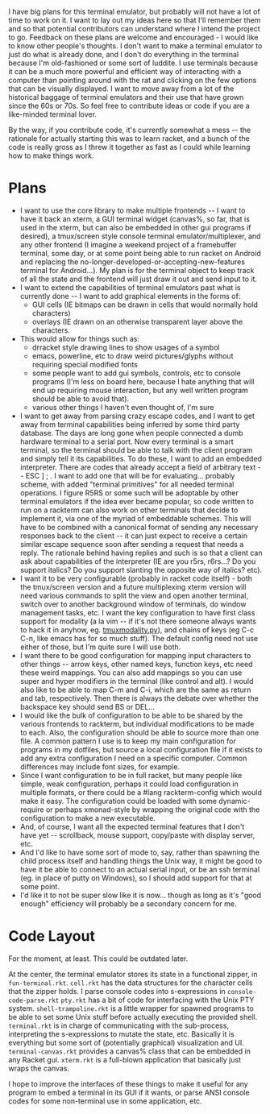 
I have big plans for this terminal emulator, but probably will not have a lot of time to work on it.  I want to lay out my ideas here so that I'll remember them and so that potential contributors can understand where I intend the project to go.  Feedback on these plans are welcome and encouraged - I would like to know other people's thoughts.  I don't want to make a terminal emulator to just do what is already done, and I don't do everything in the terminal because I'm old-fashioned or some sort of luddite.  I use terminals because it can be a much more powerful and efficient way of interacting with a computer than pointing around with the rat and clicking on the few options that can be visually displayed.  I want to move away from a lot of the historical baggage of terminal emulators and their use that have grown since the 60s or 70s.  So feel free to contribute ideas or code if you are a like-minded terminal lover.

By the way, if you contribute code, it's currently somewhat a mess -- the rationale for actually starting this was to learn racket, and a bunch of the code is really gross as I threw it together as fast as I could while learning how to make things work.

Plans
=====

* I want to use the core library to make multiple frontends -- I want to have it back an xterm, a GUI terminal widget (canvas%, so far, that is used in the xterm, but can also be embedded in other gui programs if desired), a tmux/screen style console terminal emulator/multiplexer, and any other frontend (I imagine a weekend project of a framebuffer terminal, some day, or at some point being able to run racket on Android and replacing the no-longer-developed-or-accepting-new-features terminal for Android...).  My plan is for the terminal object to keep track of all the state and the frontend will just draw it out and send input to it.
* I want to extend the capabilities of terminal emulators past what is currently done -- I want to add graphical elements in the forms of:
    - GUI cells (IE bitmaps can be drawn in cells that would normally hold characters)
    - overlays (IE drawn on an otherwise transparent layer above the characters.
* This would allow for things such as:
    - drracket style drawing lines to show usages of a symbol
    - emacs, powerline, etc to draw weird pictures/glyphs without requiring special modified fonts
    - some people want to add gui symbols, controls, etc to console programs (I'm less on board here, because I hate anything that will end up requiring mouse interaction, but any well written program should be able to avoid that).
    - various other things I haven't even thought of, I'm sure
* I want to get away from parsing crazy escape codes, and I want to get away from terminal capabilities being inferred by some third party database.  The days are long gone when people connected a dumb hardware terminal to a serial port.  Now every terminal is a smart terminal, so the terminal should be able to talk with the client program and simply tell it its capabilities.  To do these, I want to add an embedded interpreter.  There are codes that already accept a field of arbitrary text -- ESC ] <number> ; <text> <string-terminator>.  I want to add one that will be for evaluating... probably scheme, with added "terminal primitives" for all needed terminal operations.  I figure R5RS or some such will be adoptable by other terminal emulators if the idea ever became popular, so code written to run on a rackterm can also work on other terminals that decide to implement it, via one of the myriad of embeddable schemes.  This will have to be combined with a canonical format of sending any necessary responses back to the client -- it can just expect to receive a certain similar escape sequence soon after sending a request that needs a reply.  The rationale behind having replies and such is so that a client can ask about capabilities of the interpreter (IE are you r5rs, r6rs...?  Do you support italics?  Do you support slanting the opposite way of italics? etc).
* I want it to be very configurable (probably in racket code itself) - both the tmux/screen version and a future multiplexing xterm version will need various commands to split the view and open another terminal, switch over to another background window of terminals, do window management tasks, etc.  I want the key configuration to have first class support for modality (a la vim -- if it's not there someone always wants to hack it in anyhow, eg. [tmuxmodality.py](https://github.com/mtl/tmux-modality)), and chains of keys (eg C-c C-n, like emacs has for so much stuff).  The default config need not use either of those, but I'm quite sure I will use both.
* I want there to be good configuration for mapping input characters to other things -- arrow keys, other named keys, function keys, etc need these weird mappings.  You can also add mappings so you can use super and hyper modifiers in the terminal (like control and alt).  I would also like to be able to map C-m and C-i, which are the same as return and tab, respectively.  Then there is always the debate over whether the backspace key should send BS or DEL...
* I would like the bulk of configuration to be able to be shared by the various frontends to rackterm, but individual modifications to be made to each.  Also, the configuration should be able to source more than one file.  A common pattern I use is to keep my main configuration for programs in my dotfiles, but source a local configuration file if it exists to add any extra configuration I need on a specific computer.  Common differences may include font sizes, for example.
* Since I want configuration to be in full racket, but many people like simple, weak configuration, perhaps it could load configuration in multiple formats, or there could be a #lang rackterm-config which would make it easy.  The configuration could be loaded with some dynamic-require or perhaps xmonad-style by wrapping the original code with the configuration to make a new executable.
* And, of course, I want all the expected terminal features that I don't have yet -- scrollback, mouse support, copy/paste with display server, etc.
* And I'd like to have some sort of mode to, say, rather than spawning the child process itself and handling things the Unix way, it might be good to have it be able to connect to an actual serial input, or be an ssh terminal (eg. in place of putty on Windows), so I should add support for that at some point.
* I'd like it to not be super slow like it is now... though as long as it's "good enough" efficiency will probably be a secondary concern for me.

Code Layout
===========

For the moment, at least.  This could be outdated later.

At the center, the terminal emulator stores its state in a functional zipper, in `fun-terminal.rkt`.
`cell.rkt` has the data structures for the character cells that the zipper holds.
I parse console codes into s-expressions in `console-code-parse.rkt`
`pty.rkt` has a bit of code for interfacing with the Unix PTY system.
`shell-trampoline.rkt` is a little wrapper for spawned programs to be able to set some Unix stuff before actually executing the provided shell.
`terminal.rkt` is in charge of communicating with the sub-process, interpreting the s-expressions to mutate the state, etc.  Basically it is everything but some sort of (potentially graphical) visualization and UI.
`terminal-canvas.rkt` provides a canvas% class that can be embedded in any Racket gui.
`xterm.rkt` is a full-blown application that basically just wraps the canvas.

I hope to improve the interfaces of these things to make it useful for any program to
embed a terminal in its GUI if it wants, or parse ANSI console codes for some non-terminal
use in some application, etc.


